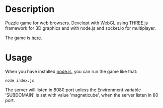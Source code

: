 Description
=======================

Puzzle game for web browsers. Developt with WebGL using [THREE.js](https://github.com/mrdoob/three.js) framework for 3D graphics and with node.js and socket.io for multiplayer.

The game is [here](magneticube.jit.su).

Usage
=======================

When you have installed [node.js](http://nodejs.org/), you can run the game like that:

```
node index.js
```

The server will listen in 8080 port unless the Environment variable 'SUBDOMAIN' is set with value 'magneticube', when the server listen in 80 port.

